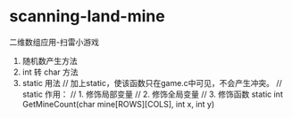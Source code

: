 # scanning-land-mine
二维数组应用-扫雷小游戏
1. 随机数产生方法
2. int 转 char 方法
3. static 用法
// 加上static，使该函数只在game.c中可见，不会产生冲突。
// static 作用：
// 1. 修饰局部变量
// 2. 修饰全局变量
// 3. 修饰函数
      static int GetMineCount(char mine[ROWS][COLS], int x, int y)
